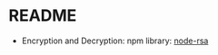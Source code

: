 # README

- Encryption and Decryption: npm library: [node-rsa](https://github.com/rzcoder/node-rsa)

